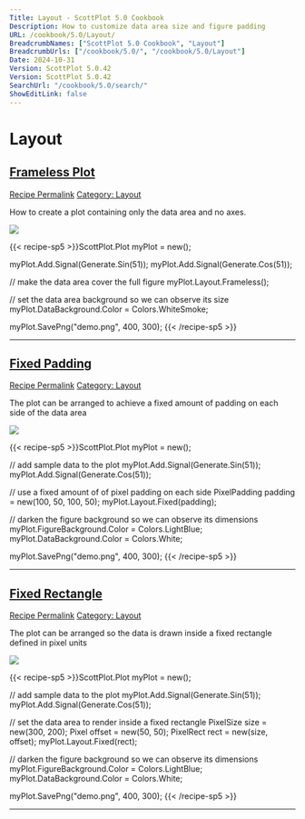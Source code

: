 ```yaml
---
Title: Layout - ScottPlot 5.0 Cookbook
Description: How to customize data area size and figure padding
URL: /cookbook/5.0/Layout/
BreadcrumbNames: ["ScottPlot 5.0 Cookbook", "Layout"]
BreadcrumbUrls: ["/cookbook/5.0/", "/cookbook/5.0/Layout"]
Date: 2024-10-31
Version: ScottPlot 5.0.42
Version: ScottPlot 5.0.42
SearchUrl: "/cookbook/5.0/search/"
ShowEditLink: false
---
```


<h1>Layout</h1>


<h2 style='border-bottom: 0;'><a href='/cookbook/5.0/Layout/Frameless'>Frameless Plot</a></h2>

<div class="d-flex mb-2">
<a class="btn btn-sm btn-primary me-1" href="/cookbook/5.0/Layout/Frameless">Recipe Permalink</a>
<a class="btn btn-sm btn-success me-1" href="/cookbook/5.0/Layout">Category: Layout</a>
</div>

How to create a plot containing only the data area and no axes.

[![](/cookbook/5.0/images/Frameless.png?241031194635)](/cookbook/5.0/images/Frameless.png?241031194635)

{{< recipe-sp5 >}}ScottPlot.Plot myPlot = new();

myPlot.Add.Signal(Generate.Sin(51));
myPlot.Add.Signal(Generate.Cos(51));

// make the data area cover the full figure
myPlot.Layout.Frameless();

// set the data area background so we can observe its size
myPlot.DataBackground.Color = Colors.WhiteSmoke;

myPlot.SavePng("demo.png", 400, 300);
{{< /recipe-sp5 >}}

<hr class='my-5 invisible'>



<h2 style='border-bottom: 0;'><a href='/cookbook/5.0/Layout/FixedPadding'>Fixed Padding</a></h2>

<div class="d-flex mb-2">
<a class="btn btn-sm btn-primary me-1" href="/cookbook/5.0/Layout/FixedPadding">Recipe Permalink</a>
<a class="btn btn-sm btn-success me-1" href="/cookbook/5.0/Layout">Category: Layout</a>
</div>

The plot can be arranged to achieve a fixed amount of padding on each side of the data area

[![](/cookbook/5.0/images/FixedPadding.png?241031194635)](/cookbook/5.0/images/FixedPadding.png?241031194635)

{{< recipe-sp5 >}}ScottPlot.Plot myPlot = new();

// add sample data to the plot
myPlot.Add.Signal(Generate.Sin(51));
myPlot.Add.Signal(Generate.Cos(51));

// use a fixed amount of of pixel padding on each side
PixelPadding padding = new(100, 50, 100, 50);
myPlot.Layout.Fixed(padding);

// darken the figure background so we can observe its dimensions
myPlot.FigureBackground.Color = Colors.LightBlue;
myPlot.DataBackground.Color = Colors.White;

myPlot.SavePng("demo.png", 400, 300);
{{< /recipe-sp5 >}}

<hr class='my-5 invisible'>



<h2 style='border-bottom: 0;'><a href='/cookbook/5.0/Layout/FixedRectangle'>Fixed Rectangle</a></h2>

<div class="d-flex mb-2">
<a class="btn btn-sm btn-primary me-1" href="/cookbook/5.0/Layout/FixedRectangle">Recipe Permalink</a>
<a class="btn btn-sm btn-success me-1" href="/cookbook/5.0/Layout">Category: Layout</a>
</div>

The plot can be arranged so the data is drawn inside a fixed rectangle defined in pixel units

[![](/cookbook/5.0/images/FixedRectangle.png?241031194635)](/cookbook/5.0/images/FixedRectangle.png?241031194635)

{{< recipe-sp5 >}}ScottPlot.Plot myPlot = new();

// add sample data to the plot
myPlot.Add.Signal(Generate.Sin(51));
myPlot.Add.Signal(Generate.Cos(51));

// set the data area to render inside a fixed rectangle
PixelSize size = new(300, 200);
Pixel offset = new(50, 50);
PixelRect rect = new(size, offset);
myPlot.Layout.Fixed(rect);

// darken the figure background so we can observe its dimensions
myPlot.FigureBackground.Color = Colors.LightBlue;
myPlot.DataBackground.Color = Colors.White;

myPlot.SavePng("demo.png", 400, 300);
{{< /recipe-sp5 >}}

<hr class='my-5 invisible'>


